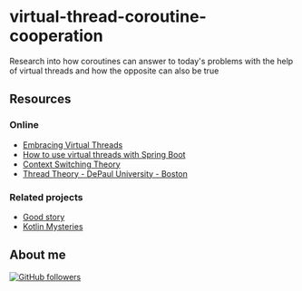 # virtual-thread-coroutine-cooperation

Research into how coroutines can answer to today's problems with the help of virtual threads and how the opposite can
also be true

## Resources

### Online

- [Embracing Virtual Threads](https://spring.io/blog/2022/10/11/embracing-virtual-threads)
- [How to use virtual threads with Spring Boot](https://bell-sw.com/blog/a-guide-to-using-virtual-threads-with-spring-boot)
- [Context Switching Theory](https://www.ibm.com/docs/en/zvm/7.3?topic=exits-context-switching)
- [Thread Theory - DePaul University - Boston](https://condor.depaul.edu/glancast/443class/docs/lecFeb05.html)

### Related projects

- [Good story](https://github.com/jesperancinha/good-story/)
- [Kotlin Mysteries](https://github.com/jesperancinha/kotlin-mysteries)

## About me

[![GitHub followers](https://img.shields.io/github/followers/jesperancinha.svg?label=Jesperancinha&style=for-the-badge&logo=github&color=grey "GitHub")](https://github.com/jesperancinha)
